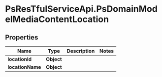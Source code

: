 # PsResTfulServiceApi.PsDomainModelMediaContentLocation

## Properties
Name | Type | Description | Notes
------------ | ------------- | ------------- | -------------
**locationId** | **Object** |  | 
**locationName** | **Object** |  | 
